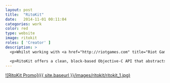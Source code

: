 ```yaml
---
layout: post
title:  "RitoKit"
date:   2014-11-01 00:11:04
categories: work
color: red
type: website
image: ritokit
roles: [ 'Creator' ]
description: >
  <p>Whilst working with <a href="http://riotgames.com" title="Riot Games">Riot Games</a> on iOS applications, I decided to create a personal project that aggregated live scores from League of Legends eSports tournaments and presented them in a simple iOS app. This lead to the development of an API wrapper for the Riot Games developer API dubbed <em><a href="http://github.com/levi/ritokit" title="RitoKit">RitoKit</a></em>.</p>

  <p>RitoKit offers a clean, block-based Objective-C API that abstracts away the need to interface with the RESTful JSON API. It normalizes the inconsistencies of the response data into Objective-C objects and performs all requests with a combination of NSOperationQueue and GCD.</p>
---
```


[![RitoKit Promo]({{ site.baseurl }}/images/ritokit/ritokit_1.jpg)](https://github.com/levi/ritokit)
